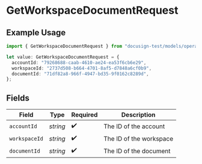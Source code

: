 # GetWorkspaceDocumentRequest

## Example Usage

```typescript
import { GetWorkspaceDocumentRequest } from "docusign-test/models/operations";

let value: GetWorkspaceDocumentRequest = {
  accountId: "79268688-caab-4610-ae24-ea53f6cb6e29",
  workspaceId: "2737d508-b664-4701-8af5-d7848a6cf0b9",
  documentId: "71df82a8-966f-4947-bd35-9f0162c8289d",
};
```

## Fields

| Field                   | Type                    | Required                | Description             |
| ----------------------- | ----------------------- | ----------------------- | ----------------------- |
| `accountId`             | *string*                | :heavy_check_mark:      | The ID of the account   |
| `workspaceId`           | *string*                | :heavy_check_mark:      | The ID of the workspace |
| `documentId`            | *string*                | :heavy_check_mark:      | The ID of the document  |